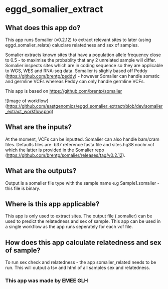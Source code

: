 # eggd_somalier_extract

## What does this app do?
This app runs Somalier (v0.2.12) to extract relevant sites to later (using eggd_somalier_relate) caluclare relatedness and sex of samples.

Somalier extracts known sites that have a population allele frequency close to 0.5 - to maximise the probablity that any 2 unrelated sample will differ. Somalier inspects sites which are in coding sequence so they are applicable to WGS, WES and RNA-seq data. Somalier is slighly based off Peddy (https://github.com/brentp/peddy) - however Somalier can handle somatic and germline VCFs whereas Peddy can only handle germline VCFs.

This app is based on https://github.com/brentp/somalier

![Image of workflow]
(https://github.com/eastgenomics/eggd_somalier_extract/blob/dev/somalier_extract_workflow.png)

## What are the inputs?
At the moment, VCFs can be inputted. Somalier can also handle bam/cram files. Defaults files are: b37 reference fasta file and sites.hg38.nochr.vcf which the latter is provided in the Somalier repo (https://github.com/brentp/somalier/releases/tag/v0.2.12).

## What are the outputs?
Output is a somalier file type with the sample name e.g Sample1.somalier - this file is binary.

## Where is this app applicable?
This app is only used to extract sites. The output file (.somalier) can be used to predict the relatedness and sex of sample. This app can be used in a single workflow as the app runs seperately for each vcf file.

## How does this app calculate relatedness and sex of sample?
To run sex check and relatedness - the app somalier_related needs to be run. This will output a tsv and html of all samples sex and relatedness.

### This app was made by EMEE GLH
